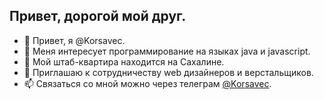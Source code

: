 ## Привет, дорогой мой друг.

- 👋 Привет, я @Korsavec.
- 👀 Меня интересует программирование на языках java и javascript.
- 🌱 Мой штаб-квартира находится на Сахалине.
- 💞️ Приглашаю к сотрудничеству web дизайнеров и верстальщиков.
- 📫 Связаться со мной можно через телеграм [@Korsavec](https://t.me/Korsavec).
